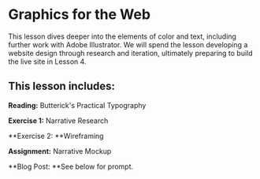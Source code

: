 # Graphics for the Web

This lesson dives deeper into the elements of color and text, including further work with Adobe Illustrator. We will spend the lesson developing a website design through research and iteration, ultimately preparing to build the live site in Lesson 4. 

## This lesson includes:

**Reading:** Butterick's Practical Typography

**Exercise 1:** Narrative Research

**Exercise 2: **Wireframing

**Assignment:** Narrative Mockup

**Blog Post: **See below for prompt.

